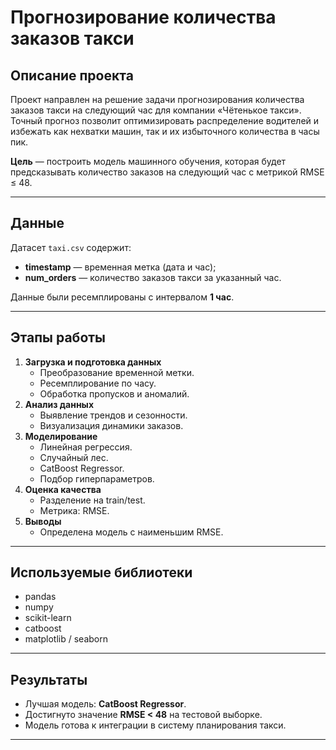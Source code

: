 # Прогнозирование количества заказов такси

## Описание проекта
Проект направлен на решение задачи прогнозирования количества заказов такси на следующий час для компании «Чётенькое такси».  
Точный прогноз позволит оптимизировать распределение водителей и избежать как нехватки машин, так и их избыточного количества в часы пик.

**Цель** — построить модель машинного обучения, которая будет предсказывать количество заказов на следующий час с метрикой RMSE ≤ 48.

---

## Данные
Датасет `taxi.csv` содержит:
- **timestamp** — временная метка (дата и час);
- **num_orders** — количество заказов такси за указанный час.

Данные были ресемплированы с интервалом **1 час**.

---

## Этапы работы
1. **Загрузка и подготовка данных**
   - Преобразование временной метки.
   - Ресемплирование по часу.
   - Обработка пропусков и аномалий.
2. **Анализ данных**
   - Выявление трендов и сезонности.
   - Визуализация динамики заказов.
3. **Моделирование**
   - Линейная регрессия.
   - Случайный лес.
   - CatBoost Regressor.
   - Подбор гиперпараметров.
4. **Оценка качества**
   - Разделение на train/test.
   - Метрика: RMSE.
5. **Выводы**
   - Определена модель с наименьшим RMSE.

---

## Используемые библиотеки
- pandas
- numpy
- scikit-learn
- catboost
- matplotlib / seaborn

---

## Результаты
- Лучшая модель: **CatBoost Regressor**.
- Достигнуто значение **RMSE < 48** на тестовой выборке.
- Модель готова к интеграции в систему планирования такси.

---
